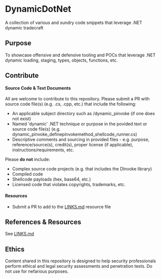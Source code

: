 # DynamicDotNet

A collection of various and sundry code snippets that leverage .NET dynamic tradecraft

## Purpose

To showcase offensive and defensive tooling and POCs that leverage .NET dynamic loading, staging, types, objects, functions, etc.

## Contribute

#### Source Code & Text Documents
All are welcome to contribute to this repository. Please submit a PR with source code file(s) (e.g. .cs, .cpp, etc.) that include the following:

- An applicable subject directory such as /dynamic_pinvoke (if one does not exist)
- Named 'dynamic' .NET technique or purpose in the povided text or source code file(s) (e.g. dynamic_pinvoke_definepinvokemethod_shellcode_runner.cs)
- Descriptive comments and sourcing in provided files - e.g. purpose, reference/source(s), credit(s), proper license (if applicable), instructions/requirements, etc.

Please **do not** include:

- Complex source code projects (e.g. that includes the DInvoke library)
- Compiled code
- Shellcode payloads (hex, base64, etc.)
- Licensed code that violates copyrights, trademarks, etc.

#### Resources
- Submit a PR to add to the [LINKS.md](https://github.com/bohops/DynamicDotNet/blob/main/LINKS.md) resource file

## References & Resources

See  [LINKS.md](https://github.com/bohops/DynamicDotNet/blob/main/LINKS.md)

## Ethics
Content shared in this repository is designed to help security professionals perform ethical and legal security assessments and penetration tests. Do not use for nefarious purposes.
